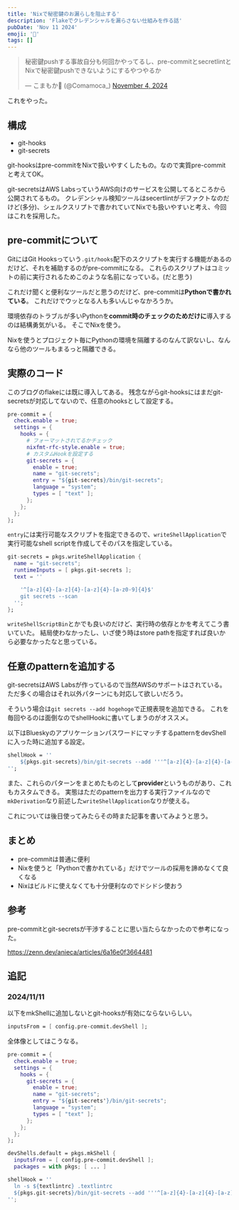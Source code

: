 ```yaml
---
title: 'Nixで秘密鍵のお漏らしを阻止する'
description: 'Flakeでクレデンシャルを漏らさない仕組みを作る話'
pubDate: 'Nov 11 2024'
emoji: '🦊'
tags: []
---
```


<blockquote class="twitter-tweet"><p lang="ja" dir="ltr">秘密鍵pushする事故自分も何回かやってるし、pre-commitとsecretlintとNixで秘密鍵pushできないようにするやつやるか</p>&mdash; こまもか🦊 (@Comamoca_) <a href="https://twitter.com/Comamoca_/status/1853308840948961696?ref_src=twsrc%5Etfw">November 4, 2024</a></blockquote> <script async src="https://platform.twitter.com/widgets.js" charset="utf-8"></script>

これをやった。


## 構成

- git-hooks
- git-secrets

git-hooksはpre-commitをNixで扱いやすくしたもの。なので実質pre-commitと考えてOK。

git-secretsはAWS LabsっていうAWS向けのサービスを公開してるところから公開されてるもの。
クレデンシャル検知ツールはsecertlintがデファクトなのだけど(多分)、シェルクスリプトで書かれていてNixでも扱いやすいと考え、今回はこれを採用した。

## pre-commitについて

GitにはGit Hooksっていう`.git/hooks`配下のスクリプトを実行する機能があるのだけど、それを補助するのがpre-commitになる。
これらのスクリプトはコミットの前に実行されるためこのような名前になっている。(だと思う)

これだけ聞くと便利なツールだと思うのだけど、pre-commitは**Pythonで書かれている**。
これだけでウッとなる人も多いんじゃなかろうか。

環境依存のトラブルが多いPythonを**commit時のチェックのためだけに**導入するのは結構勇気がいる。
そこでNixを使う。

Nixを使うとプロジェクト毎にPythonの環境を隔離するのなんて訳ないし、なんなら他のツールもまるっと隔離できる。

## 実際のコード

このブログのflakeには既に導入してある。
残念ながらgit-hooksにはまだgit-secretsが対応してないので、任意のhooksとして設定する。


```nix
pre-commit = {
  check.enable = true;
  settings = {
    hooks = {
      # フォーマットされてるかチェック
      nixfmt-rfc-style.enable = true; 
      # カスタムHookを設定する
      git-secrets = {
        enable = true;
        name = "git-secrets";
        entry = "${git-secrets}/bin/git-secrets";
        language = "system";
        types = [ "text" ];
      };
    };
  };
};
```

`entry`には実行可能なスクリプトを指定できるので、`writeShellApplication`で実行可能なshell scriptを作成してそのパスを指定している。

```nix
git-secrets = pkgs.writeShellApplication {
  name = "git-secrets";
  runtimeInputs = [ pkgs.git-secrets ];
  text = ''

	'^[a-z]{4}-[a-z]{4}-[a-z]{4}-[a-z0-9]{4}$'
    git secrets --scan
  '';
};
```

`writeShellScriptBin`とかでも良いのだけど、実行時の依存とかを考えてこう書いていた。
結局使わなかったし、いざ使う時はstore pathを指定すれば良いから必要なかったなと思っている。

## 任意のpatternを追加する

git-secretsはAWS Labsが作っているので当然AWSのサポートはされている。
ただ多くの場合はそれ以外パターンにも対応して欲しいだろう。

そういう場合は`git secrets --add hogehoge`で正規表現を追加できる。
これを毎回やるのは面倒なのでshellHookに書いてしまうのがオススメ。

以下はBlueskyのアプリケーションパスワードにマッチするpatternをdevShellに入った時に追加する設定。

```nix
shellHook = ''
    ${pkgs.git-secrets}/bin/git-secrets --add '''^[a-z]{4}-[a-z]{4}-[a-z]{4}-[a-z0-9]{4}$'
'';
```

また、これらのパターンをまとめたものとして**provider**というものがあり、これもカスタムできる。
実態はただのpatternを出力する実行ファイルなので`mkDerivation`なり前述した`writeShellApplication`なりが使える。

これについては後日使ってみたらその時また記事を書いてみようと思う。

## まとめ

- pre-commitは普通に便利
- Nixを使うと「Pythonで書かれている」だけでツールの採用を諦めなくて良くなる
- Nixはビルドに使えなくても十分便利なのでドシドシ使おう

## 参考

pre-commitとgit-secretsが干渉することに思い当たらなかったので参考になった。

https://zenn.dev/anieca/articles/6a16e0f3664481

## 追記

### 2024/11/11

以下をmkShellに追加しないとgit-hooksが有効にならないらしい。

```nix
inputsFrom = [ config.pre-commit.devShell ];
```

全体像としてはこうなる。

```nix
pre-commit = {
  check.enable = true;
  settings = {
    hooks = {
      git-secrets = {
        enable = true;
        name = "git-secrets";
        entry = "${git-secrets'}/bin/git-secrets";
        language = "system";
        types = [ "text" ];
      };
    };
  };
};

devShells.default = pkgs.mkShell {
  inputsFrom = [ config.pre-commit.devShell ];
  packages = with pkgs; [ ... ]

shellHook = ''
  ln -s ${textlintrc} .textlintrc 
  ${pkgs.git-secrets}/bin/git-secrets --add '''^[a-z]{4}-[a-z]{4}-[a-z]{4}-[a-z0-9]{4}$'
'';
```
